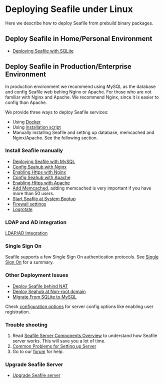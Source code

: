 # Deploying Seafile under Linux

Here we describe how to deploy Seafile from prebuild binary packages.

## Deploy Seafile in Home/Personal Environment

* [Deploying Seafile with SQLite](using_sqlite.md)

## Deploy Seafile in Production/Enterprise Environment

In production environment we recommend using MySQL as the database and config Seafile web behing Nginx or Apache. For those who are not familiar with Nginx and Apache. We recommend Nginx, since it is easier to config than Apache.

We provide three ways to deploy Seafile services:

* Using [Docker](deploy_with_docker.md)
* Using [installation script](https://github.com/haiwen/seafile-server-installer)
* Manually installing Seafile and setting up database, memcached and Nginx/Apache. See the following section.

### Install Seafile manually

* [Deploying Seafile with MySQL](using_mysql.md)
* [Config Seahub with Nginx](deploy_with_nginx.md)
* [Enabling Https with Nginx](https_with_nginx.md)
* [Config Seahub with Apache](deploy_with_apache.md)
* [Enabling Https with Apache](https_with_apache.md)
* [Add Memcached](add_memcached.md), adding memcached is very important if you have more than 50 users.
* [Start Seafile at System Bootup](start_seafile_at_system_bootup.md)
* [Firewall settings](using_firewall.md)
* [Logrotate](using_logrotate.md)

### LDAP and AD integration

[LDAP/AD Integration](using_ldap.md)

### Single Sign On

Seafile supports a few Single Sign On authentication protocols. See [Single Sign On](single_sign_on.md) for a summary.

### Other Deployment Issues

* [Deploy Seafile behind NAT](deploy_seafile_behind_nat.md)
* [Deploy Seahub at Non-root domain](deploy_seahub_at_non-root_domain.md)
* [Migrate From SQLite to MySQL](migrate_from_sqlite_to_mysql.md)

Check [configuration options](../config/README.md) for server config options like enabling user registration.

### Trouble shooting

1. Read [Seafile Server Components Overview](../overview/components.md) to understand how Seafile server works. This will save you a lot of time.
2. [Common Problems for Setting up Server](common_problems_for_setting_up_server.md)
3. Go to our [forum](https://forum.seafile.com/) for help.

### Upgrade Seafile Server

* [Upgrade Seafile server](upgrade.md)
